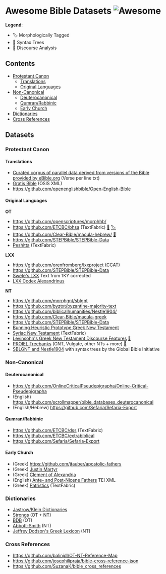 # Awesome Bible Datasets ![Awesome](https://awesome.re/badge-flat2.svg)

**Legend**:

 - 🏷️  Morphologically Tagged
 - 🌲 Syntax Trees
 - 💬 Discourse Analysis

## Contents

- [Protestant Canon](#protestant-canon)
  - [Translations](#translations)
  - [Original Languages](#original-languages)
- [Non-Canonical](#non-canonical)
  - [Deuterocanonical](#deuterocanonical)
  - [Qumran/Rabbinic](#qumranrabbinic)
  - [Early Church](#early-church)
- [Dictionaries](#dictionaries)
- [Cross References](#cross-references)

## Datasets

### Protestant Canon

#### Translations

  - [Curated corpus of parallel data derived from versions of the Bible provided by eBible.org](https://github.com/BibleNLP/ebible-corpus) (Verse per line txt)
  - [Gratis Bible](https://github.com/gratis-bible/bible) (OSIS XML)
  - https://github.com/openenglishbible/Open-English-Bible

#### Original Languages

  **OT**
  - https://github.com/openscriptures/morphhb/
  - https://github.com/ETCBC/bhsa (TextFabric) [🌲](## "Syntax Trees") [🏷️](## "Morphologically Tagged")
  - https://github.com/Clear-Bible/macula-hebrew/ [🌲](## "Syntax Trees")
  - https://github.com/STEPBible/STEPBible-Data
  - [Peshitta](https://github.com/ETCBC/peshitta) (TextFabric)

  **LXX**
  - https://github.com/orenfromberg/lxxproject (CCAT)
  - https://github.com/STEPBible/STEPBible-Data
  - [Swete's LXX](https://github.com/sleeptillseven/LXX-Swete/) Text from 1KY corrected
  - [LXX Codex Alexandrinus](https://github.com/sleeptillseven/LXX.Alex)
  
  **NT**
  - https://github.com/morphgnt/sblgnt
  - https://github.com/byztxt/byzantine-majority-text
  - https://github.com/biblicalhumanities/Nestle1904/
  - https://github.com/Clear-Bible/macula-greek
  - https://github.com/STEPBible/STEPBible-Data
  - [Bunning Heuristic Prototype Greek New Testament](https://github.com/greekcntr/BHP)
  - [Syriac New Testament](https://github.com/etcbc/syrnt) (TextFabric)
  - [Levinsohn's Greek New Testament Discourse Features](https://github.com/biblicalhumanities/levinsohn) [💬](## "Discourse Analysis")
  - [PROIEL Treebanks](https://github.com/proiel/proiel-treebank) (GNT, Vulgate, other NTs + more) [🌲](## "Syntax Trees")
  - [SBLGNT and Nestle1904](https://github.com/biblicalhumanities/greek-new-testament) with syntax trees by the Global Bible Initiative
  
### Non-Canonical
#### Deuterocanonical
  - https://github.com/OnlineCriticalPseudepigrapha/Online-Critical-Pseudepigrapha
  - (English) https://github.com/scrollmapper/bible_databases_deuterocanonical
  - (English/Hebrew) https://github.com/Sefaria/Sefaria-Export

#### Qumran/Rabbinic
  - https://github.com/ETCBC/dss (TextFabric)
  - https://github.com/ETCBC/extrabiblical
  - https://github.com/Sefaria/Sefaria-Export

#### Early Church
  - (Greek) https://github.com/jtauber/apostolic-fathers
  - (Greek) [Justin Martyr](https://github.com/Mallioch/justin-martyr-texts)
  - (Greek) [Clement of Alexandria](https://github.com/Mallioch/clement-of-alexandria-texts)
  - (English) [Ante- and Post-Nicene Fathers](https://github.com/gregorycrane/nicenefathers) TEI XML
  - (Greek) [Patristics](https://github.com/pthu/patristics) (TextFabric)

### Dictionaries

- [Jastrow/Klein Dictionaries](https://github.com/Sefaria/Sefaria-Data/tree/master/lexicon)
- [Strongs](https://github.com/openscriptures/strongs) (OT + NT)
- [BDB](https://github.com/openscriptures/HebrewLexicon) (OT)
- [Abbott-Smith](https://github.com/translatable-exegetical-tools/Abbott-Smith) (NT)
- [Jeffrey Dodson's Greek Lexicon](https://github.com/biblicalhumanities/Dodson-Greek-Lexicon) (NT)

### Cross References

- https://github.com/balinjdl/OT-NT-Reference-Map
- https://github.com/josephilipraja/bible-cross-reference-json
- https://github.com/SuzanaK/bible_cross_references
